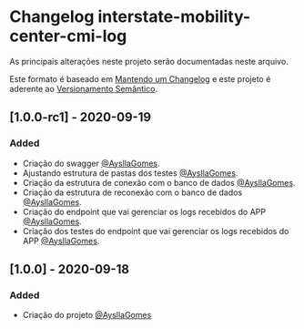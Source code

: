 # Changelog interstate-mobility-center-cmi-log

As principais alterações neste projeto serão documentadas neste arquivo.

Este formato é baseado em [Mantendo um Changelog](http://keepachangelog.com/en/1.0.0/)
e este projeto é aderente ao [Versionamento Semântico](http://semver.org/spec/v2.0.0.html).

<!--
    Types of changes
    #### Added - for new features.
    #### Changed - for changes in existing functionality.
    #### Deprecated - for soon-to-be removed features.
    #### Removed - for now removed features.
    #### Fixed - for any bug fixes.
    #### Security - in case of vulnerabilities.
-->

## [1.0.0-rc1] - 2020-09-19
### Added
- Criação do swagger [@AysllaGomes](https://github.com/AysllaGomes).
- Ajustando estrutura de pastas dos testes [@AysllaGomes](https://github.com/AysllaGomes).
- Criação da estrutura de conexão com o banco de dados [@AysllaGomes](https://github.com/AysllaGomes).
- Criação da estrutura de reconexão com o banco de dados [@AysllaGomes](https://github.com/AysllaGomes).
- Criação do endpoint que vai gerenciar os logs recebidos do APP [@AysllaGomes](https://github.com/AysllaGomes).
- Criação dos testes do endpoint que vai gerenciar os logs recebidos do APP [@AysllaGomes](https://github.com/AysllaGomes).

## [1.0.0] - 2020-09-18
### Added
- Criação do projeto [@AysllaGomes](https://github.com/AysllaGomes)
